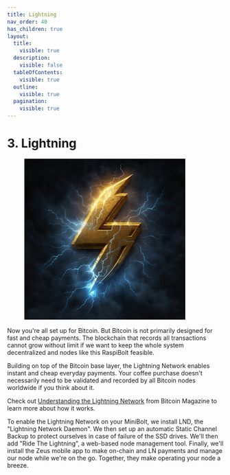 ```yaml
---
title: Lightning
nav_order: 40
has_children: true
layout:
  title:
    visible: true
  description:
    visible: false
  tableOfContents:
    visible: true
  outline:
    visible: true
  pagination:
    visible: true
---
```


# 3. Lightning

<figure><img src="../.gitbook/assets/lightning.jpg" alt="" width="375"><figcaption></figcaption></figure>

Now you're all set up for Bitcoin. But Bitcoin is not primarily designed for fast and cheap payments. The blockchain that records all transactions cannot grow without limit if we want to keep the whole system decentralized and nodes like this RaspiBolt feasible.

Building on top of the Bitcoin base layer, the Lightning Network enables instant and cheap everyday payments. Your coffee purchase doesn't necessarily need to be validated and recorded by all Bitcoin nodes worldwide if you think about it.

Check out [Understanding the Lightning Network](https://bitcoinmagazine.com/technical/understanding-the-lightning-network-part-building-a-bidirectional-payment-channel-1464710791) from Bitcoin Magazine to learn more about how it works.

To enable the Lightning Network on your MiniBolt, we install LND, the "Lightning Network Daemon". We then set up an automatic Static Channel Backup to protect ourselves in case of failure of the SSD drives. We'll then add "Ride The Lightning", a web-based node management tool. Finally, we'll install the Zeus mobile app to make on-chain and LN payments and manage our node while we're on the go. Together, they make operating your node a breeze.
